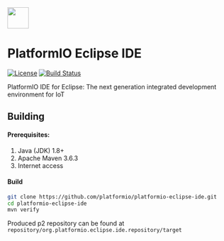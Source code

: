 <img src="https://cdn.platformio.org/images/platformio-logo.17fdc3bc.png" width="48px" height="48px" />

# PlatformIO Eclipse IDE

[![License](https://img.shields.io/badge/License-Apache--2.0-brightgreen.svg)](https://github.com/platformio/platformio-eclipse-ide/blob/master/LICENSE)
[![Build Status](https://github.com/platformio/platformio-eclipse-ide/workflows/CI/badge.svg)](https://github.com/platformio/platformio-eclipse-ide/actions)

PlatformIO IDE for Eclipse: The next generation integrated development environment for IoT

## Building

#### Prerequisites:
 1. Java (JDK) 1.8+
 2. Apache Maven 3.6.3
 3. Internet access

#### Build
```sh
git clone https://github.com/platformio/platformio-eclipse-ide.git
cd platformio-eclipse-ide
mvn verify
```
Produced p2 repository can be found at `repository/org.platformio.eclipse.ide.repository/target`